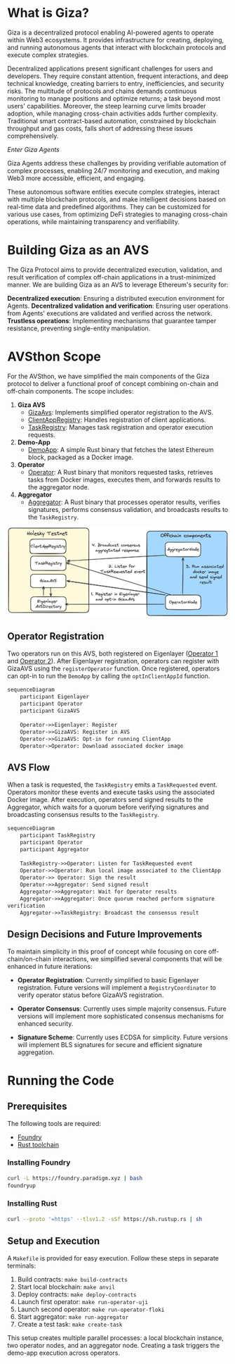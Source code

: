 # What is Giza?

Giza is a decentralized protocol enabling AI-powered agents to operate within Web3 ecosystems. It provides infrastructure for creating, deploying, and running autonomous agents that interact with blockchain protocols and execute complex strategies.

Decentralized applications present significant challenges for users and developers. They require constant attention, frequent interactions, and deep technical knowledge, creating barriers to entry, inefficiencies, and security risks. The multitude of protocols and chains demands continuous monitoring to manage positions and optimize returns; a task beyond most users' capabilities. Moreover, the steep learning curve limits broader adoption, while managing cross-chain activities adds further complexity. Traditional smart contract-based automation, constrained by blockchain throughput and gas costs, falls short of addressing these issues comprehensively.

*Enter Giza Agents*

Giza Agents address these challenges by providing verifiable automation of complex processes, enabling 24/7 monitoring and execution, and making Web3 more accessible, efficient, and engaging.

These autonomous software entities execute complex strategies, interact with multiple blockchain protocols, and make intelligent decisions based on real-time data and predefined algorithms. They can be customized for various use cases, from optimizing DeFi strategies to managing cross-chain operations, while maintaining transparency and verifiability.

# Building Giza as an AVS

The Giza Protocol aims to provide decentralized execution, validation, and result verification of complex off-chain applications in a trust-minimized manner. We are building Giza as an AVS to leverage Ethereum's security for:

**Decentralized execution**: Ensuring a distributed execution environment for Agents.
**Decentralized validation and verification**: Ensuring user operations from Agents' executions are validated and verified across the network.
**Trustless operations**: Implementing mechanisms that guarantee tamper resistance, preventing single-entity manipulation.

# AVSthon Scope

For the AVSthon, we have simplified the main components of the Giza protocol to deliver a functional proof of concept combining on-chain and off-chain components. The scope includes:

1. **Giza AVS** 
   - [GizaAvs](./contracts/src/GizaAvs.sol): Implements simplified operator registration to the AVS.
   - [ClientAppRegistry](./contracts/src/ClientAppRegistry.sol): Handles registration of client applications.
   - [TaskRegistry](./contracts/src/TaskRegistry.sol): Manages task registration and operator execution requests.
2. **Demo-App**
   - [DemoApp](./app/src/main.rs): A simple Rust binary that fetches the latest Ethereum block, packaged as a Docker image.
3. **Operator**
   - [Operator](./operator/src/main.rs): A Rust binary that monitors requested tasks, retrieves tasks from Docker images, executes them, and forwards results to the aggregator node.
4. **Aggregator**
   - [Aggregator](./aggregator/src/main.rs): A Rust binary that processes operator results, verifies signatures, performs consensus validation, and broadcasts results to the `TaskRegistry`.

![Overview](./assets/overview.png)

## Operator Registration

Two operators run on this AVS, both registered on Eigenlayer ([Operator 1](https://holesky.eigenlayer.xyz/operator/0x37893031A8484066232AcBE6bFe7E2a7A4411a7d) and [Operator 2](https://holesky.eigenlayer.xyz/operator/0x76cCAf70489a039947Fe104fe3Cc990f4270Aa5F)). After Eigenlayer registration, operators can register with GizaAVS using the `registerOperator` function. Once registered, operators can opt-in to run the `DemoApp` by calling the `optInClientAppId` function.

```mermaid
sequenceDiagram
    participant Eigenlayer
    participant Operator
    participant GizaAVS

    Operator->>Eigenlayer: Register
    Operator->>GizaAVS: Register in AVS
    Operator->>GizaAVS: Opt-in for running ClientApp
    Operator->Operator: Download associated docker image
```

## AVS Flow

When a task is requested, the `TaskRegistry` emits a `TaskRequested` event. Operators monitor these events and execute tasks using the associated Docker image. After execution, operators send signed results to the Aggregator, which waits for a quorum before verifying signatures and broadcasting consensus results to the `TaskRegistry`.

```mermaid
sequenceDiagram
    participant TaskRegistry
    participant Operator
    participant Aggregator

    TaskRegistry->>Operator: Listen for TaskRequested event
    Operator->>Operator: Run local image associated to the ClientApp
    Operator->> Operator: Sign the result
    Operator->>Aggregator: Send signed result
    Aggregator->>Aggregator: Wait for Operator results
    Aggregator->>Aggregator: Once quorum reached perform signature verification
    Aggregator->>TaskRegistry: Broadcast the consensus result
```

## Design Decisions and Future Improvements

To maintain simplicity in this proof of concept while focusing on core off-chain/on-chain interactions, we simplified several components that will be enhanced in future iterations:

- **Operator Registration**: Currently simplified to basic Eigenlayer registration. Future versions will implement a `RegistryCoordinator` to verify operator status before GizaAVS registration.
  
- **Operator Consensus**: Currently uses simple majority consensus. Future versions will implement more sophisticated consensus mechanisms for enhanced security.
  
- **Signature Scheme**: Currently uses ECDSA for simplicity. Future versions will implement BLS signatures for secure and efficient signature aggregation.

# Running the Code

## Prerequisites

The following tools are required:
- [Foundry](https://book.getfoundry.sh/getting-started/installation)
- [Rust toolchain](https://www.rust-lang.org/tools/install)

### Installing Foundry
```bash
curl -L https://foundry.paradigm.xyz | bash
foundryup
```

### Installing Rust
```bash
curl --proto '=https' --tlsv1.2 -sSf https://sh.rustup.rs | sh
```

## Setup and Execution

A `Makefile` is provided for easy execution. Follow these steps in separate terminals:

1. Build contracts: `make build-contracts`
2. Start local blockchain: `make anvil`
3. Deploy contracts: `make deploy-contracts`
4. Launch first operator: `make run-operator-uji`
5. Launch second operator: `make run-operator-floki`
6. Start aggregator: `make run-aggregator`
7. Create a test task: `make create-task`

This setup creates multiple parallel processes: a local blockchain instance, two operator nodes, and an aggregator node. Creating a task triggers the demo-app execution across operators.
